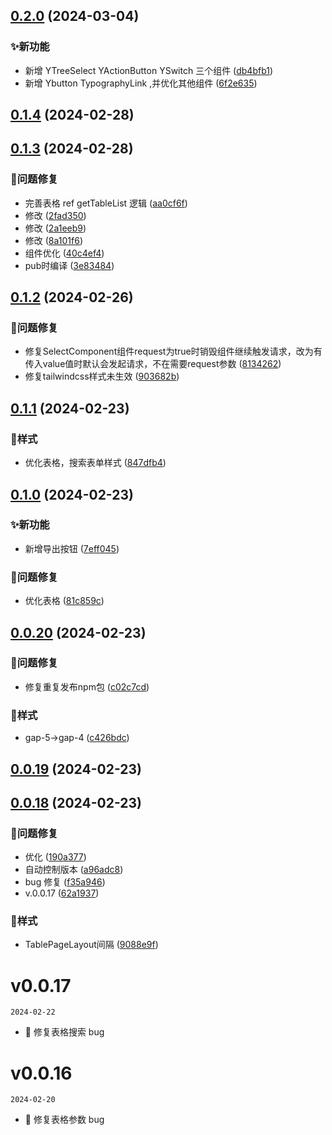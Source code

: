 

## [0.2.0](https://github.com/mynaner/-yzt-react-component/compare/v0.1.4...v0.2.0) (2024-03-04)


### ✨新功能

* 新增  YTreeSelect YActionButton YSwitch 三个组件 ([db4bfb1](https://github.com/mynaner/-yzt-react-component/commit/db4bfb1ec1ce69cbe34d4091a32d948b65feed01))
* 新增 Ybutton  TypographyLink ,并优化其他组件 ([6f2e635](https://github.com/mynaner/-yzt-react-component/commit/6f2e63543cdb816fb170662ae06300cc2844200f))

## [0.1.4](https://github.com/mynaner/-yzt-react-component/compare/v0.1.3...v0.1.4) (2024-02-28)

## [0.1.3](https://github.com/mynaner/-yzt-react-component/compare/v0.1.2...v0.1.3) (2024-02-28)


### 🐞问题修复

*  完善表格 ref  getTableList 逻辑 ([aa0cf6f](https://github.com/mynaner/-yzt-react-component/commit/aa0cf6f268665a3853683388c9e6fbf59076a34b))
* 修改 ([2fad350](https://github.com/mynaner/-yzt-react-component/commit/2fad350bf062ee413bd0457d9f232a15d148cfc8))
* 修改 ([2a1eeb9](https://github.com/mynaner/-yzt-react-component/commit/2a1eeb91c6d4b72a7cbcbe75cea8326309f8774a))
* 修改 ([8a101f6](https://github.com/mynaner/-yzt-react-component/commit/8a101f6385d9306e41ccf4e932ecdf84080e6f96))
* 组件优化 ([40c4ef4](https://github.com/mynaner/-yzt-react-component/commit/40c4ef40556eb1828dfa707c5018e08c5e33cb89))
* pub时编译 ([3e83484](https://github.com/mynaner/-yzt-react-component/commit/3e8348450807680b0392a4b7bf4f9689168f28a7))

## [0.1.2](https://github.com/mynaner/react-component/compare/v0.1.1...v0.1.2) (2024-02-26)


### 🐞问题修复

* 修复SelectComponent组件request为true时销毁组件继续触发请求，改为有传入value值时默认会发起请求，不在需要request参数 ([8134262](https://github.com/mynaner/react-component/commit/81342625643e59c05dd1fad54f3af8acc83c8bd3))
* 修复tailwindcss样式未生效 ([903682b](https://github.com/mynaner/react-component/commit/903682b5b87622713d8a09588323ca4f134d3fab))

## [0.1.1](https://github.com/mynaner/react-component/compare/v0.1.0...v0.1.1) (2024-02-23)


### 🌈样式

* 优化表格，搜索表单样式 ([847dfb4](https://github.com/mynaner/react-component/commit/847dfb4fbbddf42fd43e69d4c9bb658019998e2b))

## [0.1.0](https://github.com/mynaner/-yzt-react-component/compare/v0.0.20...v0.1.0) (2024-02-23)


### ✨新功能

* 新增导出按钮 ([7eff045](https://github.com/mynaner/-yzt-react-component/commit/7eff04595d957812ce77262a8b654b595a3c82d1))


### 🐞问题修复

* 优化表格 ([81c859c](https://github.com/mynaner/-yzt-react-component/commit/81c859c78784dbe6811fbb85f079881451a8c2aa))

## [0.0.20](https://github.com/mynaner/react-component/compare/v0.0.19...v0.0.20) (2024-02-23)


### 🐞问题修复

* 修复重复发布npm包 ([c02c7cd](https://github.com/mynaner/react-component/commit/c02c7cd71f7a844050a33bbdc68d01c41bb2a735))


### 🌈样式

* gap-5->gap-4 ([c426bdc](https://github.com/mynaner/react-component/commit/c426bdc198f087aaa091f664ee21311f42b62e56))

## [0.0.19](https://github.com/mynaner/react-component/compare/v0.0.18...v0.0.19) (2024-02-23)

## [0.0.18](https://github.com/mynaner/react-component/compare/v0.0.16...v0.0.18) (2024-02-23)


### 🐞问题修复

* 优化 ([190a377](https://github.com/mynaner/react-component/commit/190a377c960928e31b0b587c9db1642731f4127a))
* 自动控制版本 ([a96adc8](https://github.com/mynaner/react-component/commit/a96adc8fcb3559bf0841cd626abaec0d0e771eb6))
* bug 修复 ([f35a946](https://github.com/mynaner/react-component/commit/f35a946707e73426bb49a01ae012b7a682fc6408))
* v.0.0.17 ([62a1937](https://github.com/mynaner/react-component/commit/62a1937bbb9876249ccfb0381cb945de6d98944d))


### 🌈样式

* TablePageLayout间隔 ([9088e9f](https://github.com/mynaner/react-component/commit/9088e9ff7a2931abfdcf50619e1fc8fd17f06169))

<!--
 * @Date: 2024-02-20 09:22:20
 * @LastEditors: dengxin 994386508@qq.com
 * @LastEditTime: 2024-02-22 16:50:55
 * @FilePath: /yzt-react-component/changelog.md
-->

# v0.0.17

`2024-02-22`

- 🐛 修复表格搜索 bug

# v0.0.16

`2024-02-20`

- 🐛 修复表格参数 bug
